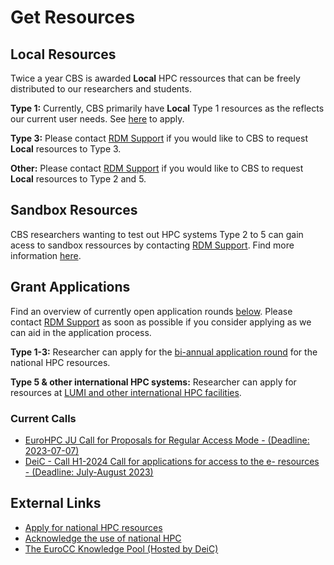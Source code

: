 # Get Resources

## Local Resources
Twice a year CBS is awarded **Local** HPC ressources that can be freely distributed to our researchers and students. 

**Type 1:**  Currently, CBS primarily have **Local** Type 1 resources as the reflects our current user needs. See [here](/HPC_Facilities/UCloud/#apply-for-funds) to apply.

**Type 3:**  Please contact [RDM Support](/Contact/) if you would like to CBS to request **Local** resources to Type 3.

**Other:**   Please contact [RDM Support](/Contact/) if you would like to CBS to request **Local** resources to Type 2 and 5.

## Sandbox Resources
CBS researchers wanting to test out HPC systems Type 2 to 5 can gain acess to sandbox ressources by contacting [RDM Support](/Contact/). Find more information [here](https://www.deic.dk/en/Supercomputing/Instructions-and-Guides/Access-to-HPC-Sandbox).

## Grant Applications
Find an overview of currently open application rounds [below](/getresources/#current-calls/). Please contact [RDM Support](/Contact/) as soon as possible if you consider applying as we can aid in the application process.

**Type 1-3:** Researcher can apply for the [bi-annual application round](https://www.deic.dk/en/supercomputing/Apply-for-HPC-resources) for the national HPC resources. 

**Type 5 & other international HPC systems:** Researcher can apply for resources at [LUMI and other international HPC facilities](https://www.deic.dk/en/Supercomputing/International-HPC-Facilities). 

### Current Calls

- [EuroHPC JU Call for Proposals for Regular Access Mode  - (Deadline: 2023-07-07)](https://prace-ri.eu/call/eurohpc-ju-call-for-proposals-for-regular-access-mode-2023-07-07-cutoff/)
- [DeiC - Call H1-2024 Call for applications for access to the e- resources - (Deadline: July-August 2023)](https://www.deic.dk/en/supercomputing/Apply-for-HPC-resources)

## External Links
- [Apply for national HPC resources](https://www.deic.dk/en/supercomputing/Apply-for-HPC-resources)
- [Acknowledge the use of national HPC](https://www.deic.dk/en/Supercomputing/Instructions-and-Guides/Remember-to-acknowledge-the-use-of-national-hpc) 
- [The EuroCC Knowledge Pool (Hosted by DeiC)](https://deic-hpc.github.io/EuroCC-knowledgepool/)